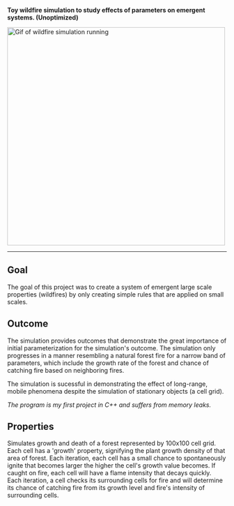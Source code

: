 **Toy wildfire simulation to study effects of parameters on emergent systems. (Unoptimized)**

<img src="wildfire.gif" alt="Gif of wildfire simulation running" class="center" width="500"/>

---
## Goal
The goal of this project was to create a system of emergent large scale properties (wildfires) by only creating simple rules that are applied on small scales.

## Outcome
The simulation provides outcomes that demonstrate the great importance of initial parameterization for the simulation's outcome. The simulation only progresses in a manner resembling a natural forest fire for a narrow band of parameters, which include the growth rate of the forest and chance of catching fire based on neighboring fires.

The simulation is sucessful in demonstrating the effect of long-range, mobile phenomena despite the simulation of stationary objects (a cell grid).

*The program is my first project in C++ and suffers from memory leaks.*

## Properties

Simulates growth and death of a forest represented by 100x100 cell grid. Each cell has a 'growth' property, signifying the plant growth density of that area of forest. Each iteration, each cell has a small chance to spontaneously ignite that becomes larger the higher the cell's growth value becomes. If caught on fire, each cell will have a flame intensity that decays quickly. Each iteration, a cell checks its surrounding cells for fire and will determine its chance of catching fire from its growth level and fire's intensity of surrounding cells.
